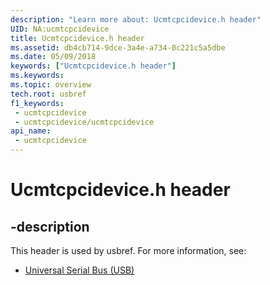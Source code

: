 ```yaml
---
description: "Learn more about: Ucmtcpcidevice.h header"
UID: NA:ucmtcpcidevice
title: Ucmtcpcidevice.h header
ms.assetid: db4cb714-9dce-3a4e-a734-0c221c5a5dbe
ms.date: 05/09/2018
keywords: ["Ucmtcpcidevice.h header"]
ms.keywords: 
ms.topic: overview
tech.root: usbref
f1_keywords:
 - ucmtcpcidevice
 - ucmtcpcidevice/ucmtcpcidevice
api_name:
 - ucmtcpcidevice
---
```


# Ucmtcpcidevice.h header


## -description

This header is used by usbref. For more information, see:

- [Universal Serial Bus (USB)](../_usbref/index.md)

